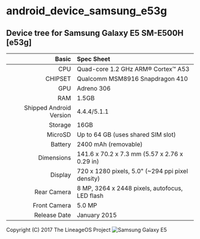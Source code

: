 # android_device_samsung_e53g

## Device tree for Samsung Galaxy E5 SM-E500H [e53g]

Basic   | Spec Sheet
-------:|:-------------------------
CPU     | Quad-core 1.2 GHz ARM® Cortex™ A53
CHIPSET | Qualcomm MSM8916 Snapdragon 410
GPU     | Adreno 306
RAM     | 1.5GB
Shipped Android Version | 4.4.4/5.1.1
Storage | 16GB
MicroSD | Up to 64 GB (uses shared SIM slot)
Battery | 2400 mAh (removable)
Dimensions | 141.6 x 70.2 x 7.3 mm (5.57 x 2.76 x 0.29 in)
Display | 720 x 1280 pixels, 5.0" (~294 ppi pixel density)
Rear Camera  | 8 MP, 3264 x 2448 pixels, autofocus, LED flash
Front Camera | 5.0 MP
Release Date | January 2015

Copyright (C) 2017 The LineageOS Project
![Samsung Galaxy E5](http://cdn2.gsmarena.com/vv/pics/samsung/samsung-galaxy-e5-1.jpg "Samsung Galaxy E5")